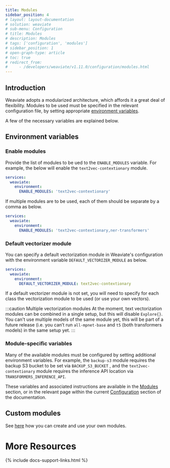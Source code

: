 ```yaml
---
title: Modules
sidebar_position: 4
# layout: layout-documentation
# solution: weaviate
# sub-menu: Configuration
# title: Modules
# description: Modules
# tags: ['configuration', 'modules']
# sidebar_position: 1
# open-graph-type: article
# toc: true
# redirect_from:
#     - /developers/weaviate/v1.11.0/configuration/modules.html
---
```


## Introduction

Weaviate adopts a modularized architecture, which affords it a great deal of flexibility. Modules to be used must be specified in the relevant configuration file, by setting appropriate [environment variables](../installation/docker-compose.md#environment-variables).

A few of the necessary variables are explained below.

## Environment variables

### Enable modules

Provide the list of modules to be ued to the `ENABLE_MODULES` variable. For example, the below will enable the `text2vec-contextionary` module. 

```yaml
services:
  weaviate:
    environment:
      ENABLE_MODULES: 'text2vec-contextionary'
```

If multiple modules are to be used, each of them should be separate by a comma as below.

```yaml
services:
  weaviate:
    environment:
      ENABLE_MODULES: 'text2vec-contextionary,ner-transformers'
```

### Default vectorizer module

You can specify a default vectorization module in Weaviate's configuration with the environment variable `DEFAULT_VECTORIZER_MODULE` as below. 

``` yaml
services:
  weaviate:
    environment:
      DEFAULT_VECTORIZER_MODULE: text2vec-contextionary
```

If a default vectorizer module is not set, you will need to specify for each class the vectorization module to be used (or use your own vectors).

:::caution Multiple vectorization modules
At the moment, text vectorization modules can be combined in a single setup, but this will disable `Explore{}`. You can't use multiple models of the same module yet, this will be part of a future release (i.e. you can’t run `all-mpnet-base` and `t5` (both transformers models) in the same setup yet.
:::

### Module-specific variables

Many of the available modules must be configured by setting additional environment variables. For example, the `backup-s3` module requires the backup S3 bucket to be set via `BACKUP_S3_BUCKET` , and the `text2vec-contextionary` module requires the inference API location via `TRANSFORMERS_INFERENCE_API`.

These variables and associated instructions are available in the [Modules](../modules/index.md) section, or in the relevant page within the current [Configuration](./index.md) section of the documentation.

## Custom modules

See [here](../modules/other-modules/custom-modules.md) how you can create and use your own modules.

# More Resources

{% include docs-support-links.html %}
